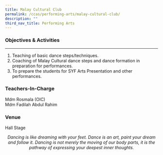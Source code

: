 ```yaml
---
title: Malay Cultural Club
permalink: /ccas/performing-arts/malay-cultural-club/
description: ""
third_nav_title: Performing Arts
---
```

### Objectives &amp; Activities
-----------------------

1.  Teaching of basic dance steps/techniques.
2.  Coaching of Malay Cultural dance steps and dance formation in preparation for performances.
3.  To prepare the students for SYF Arts Presentation and other performances.

### Teachers-In-Charge

Mdm Rosmala (OIC) <br>
Mdm Fadilah Abdul Rahim

### Venue

Hall Stage

<center><i>Dancing is like dreaming with your feet. Dance is an art, paint your dream and follow it. Dancing is not merely the moving of our body parts, it is the pathway of expressing your deepest inner thoughts.</i></center>
